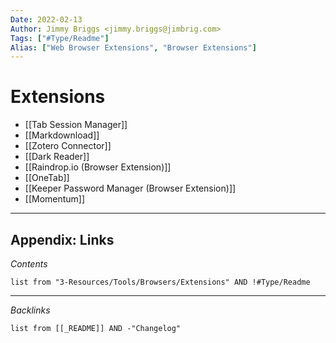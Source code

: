 ```yaml
---
Date: 2022-02-13
Author: Jimmy Briggs <jimmy.briggs@jimbrig.com>
Tags: ["#Type/Readme"]
Alias: ["Web Browser Extensions", "Browser Extensions"]
---
```


# Extensions

- [[Tab Session Manager]]
- [[Markdownload]]
- [[Zotero Connector]]
- [[Dark Reader]]
- [[Raindrop.io (Browser Extension)]]
- [[OneTab]]
- [[Keeper Password Manager (Browser Extension)]]
- [[Momentum]]


***

## Appendix: Links

*Contents*

```dataview
list from "3-Resources/Tools/Browsers/Extensions" AND !#Type/Readme
```

***

*Backlinks*

```dataview
list from [[_README]] AND -"Changelog"
```